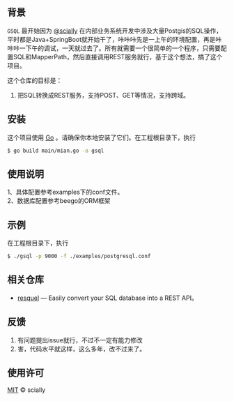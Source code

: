 ## 背景

`GSQL` 最开始因为 [@scially](https://github.com/scially) 在内部业务系统开发中涉及大量Postgis的SQL操作，平时都是Java+SpringBoot就开始干了，咔咔咔先是一上午的环境配置，再是咔咔咔一下午的调试，一天就过去了。所有就需要一个很简单的一个程序，只需要配置SQL和MapperPath，然后直接调用REST服务就行，基于这个想法，搞了这个项目。


这个仓库的目标是：

1. 把SQL转换成REST服务，支持POST、GET等情况，支持跨域。  

## 安装

这个项目使用 [Go](https://golang.org/) 。请确保你本地安装了它们。在工程根目录下，执行

```bash
$ go build main/mian.go -o gsql
```

## 使用说明

1、具体配置参考examples下的conf文件。   
2、数据库配置参考beego的ORM框架

## 示例

在工程根目录下，执行
```bash
$ ./gsql -p 9000 -f ./examples/postgresql.conf
```

## 相关仓库

- [resquel](https://github.com/formio/resquel) — Easily convert your SQL database into a REST API。


## 反馈
1. 有问题提出issue就行，不过不一定有能力修改  
2. 害，代码水平就这样，这么多年，改不过来了。


## 使用许可

[MIT](LICENSE) © scially
